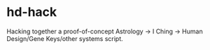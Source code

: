 # hd-hack
Hacking together a proof-of-concept Astrology -> I Ching -> Human Design/Gene Keys/other systems script.
